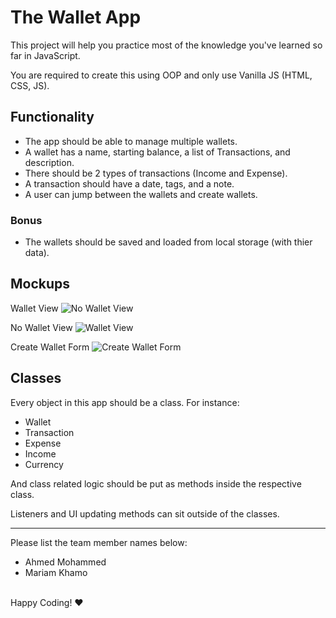 # The Wallet App

This project will help you practice most of the knowledge you've learned so far in JavaScript.

You are required to create this using OOP and only use Vanilla JS (HTML, CSS, JS).

## Functionality

- The app should be able to manage multiple wallets.
- A wallet has a name, starting balance, a list of Transactions, and description.
- There should be 2 types of transactions (Income and Expense).
- A transaction should have a date, tags, and a note.
- A user can jump between the wallets and create wallets.

### Bonus

- The wallets should be saved and loaded from local storage (with thier data).

## Mockups

Wallet View
![No Wallet View](https://github.com/ReCoded-Org/iq-bootcamp-wallet-project-students/blob/master/mockups/no-wallet-view.jpg?raw=true)

No Wallet View
![Wallet View](https://github.com/ReCoded-Org/iq-bootcamp-wallet-project-students/blob/master/mockups/wallet-view.jpg?raw=true)

Create Wallet Form
![Create Wallet Form](https://github.com/ReCoded-Org/iq-bootcamp-wallet-project-students/blob/master/mockups/create-wallet-form.jpg?raw=true)

## Classes

Every object in this app should be a class. For instance:

- Wallet
- Transaction
- Expense
- Income
- Currency

And class related logic should be put as methods inside the respective class.

Listeners and UI updating methods can sit outside of the classes.

---

Please list the team member names below:

- Ahmed Mohammed
- Mariam Khamo

<br>
Happy Coding! ❤
